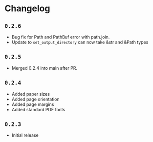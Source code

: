 # Changelog

## `0.2.6`

* Bug fix for Path and PathBuf error with path.join.
* Update to `set_output_directory` can now take &str and &Path types

## `0.2.5`

* Merged 0.2.4 into main after PR.

## `0.2.4`

* Added paper sizes
* Added page orientation
* Added page margins
* Added standard PDF fonts

## `0.2.3`

* Initial release
